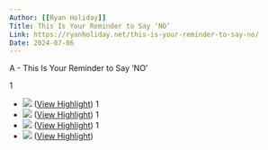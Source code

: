 ```yaml
---
Author: [[Ryan Holiday]]
Title: This Is Your Reminder to Say ‘NO’
Link: https://ryanholiday.net/this-is-your-reminder-to-say-no/
Date: 2024-07-06
---
```

A - This Is Your Reminder to Say ‘NO’

1
- ![](https://10925d.p3cdn1.secureserver.net/wp-content/uploads/2023/12/image-8-1024x1024.jpeg) ([View Highlight](https://read.readwise.io/read/01hhq9nqr6r3zx11hxm95xcqwh))
1
- ![](https://10925d.p3cdn1.secureserver.net/wp-content/uploads/2023/12/image-8-1024x1024.jpeg) ([View Highlight](https://read.readwise.io/read/01hhq9ns83rtqcre8kn1x6f53s))
1
- ![](https://10925d.p3cdn1.secureserver.net/wp-content/uploads/2023/12/image-9-768x1024.jpeg) ([View Highlight](https://read.readwise.io/read/01hhq9nw34ypf3dj70nszrvbyg))
1
- ![](https://10925d.p3cdn1.secureserver.net/wp-content/uploads/2023/12/image-2-726x1024.jpeg) ([View Highlight](https://read.readwise.io/read/01hhq9nzqc2mak6exywn8hh8t5))
